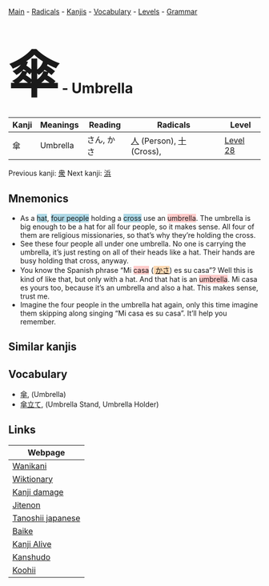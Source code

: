 <style> bigfont {font-size: 100px}</style>
[Main](../README.md) -
[Radicals](../radicals.md) -
[Kanjis](../kanjis.md) -
[Vocabulary](../vocabulary.md) -
[Levels](../levels.md) -
[Grammar](../grammar.md)
# <bigfont> 傘</bigfont> - Umbrella 

| Kanji | Meanings | Reading | Radicals | Level |
| --- | --- | --- | --- | --- |
| 傘 | Umbrella | さん, かさ | [人](../radicals/人.md) (Person), [十](../radicals/十.md) (Cross),  | [Level 28](../levels/wk_level28.md) |

Previous kanji: [衆](衆.md) Next kanji: [浜](浜.md) 

## Mnemonics
 * As a <span style="background-color:#ADD8E6"> hat</span>, <span style="background-color:#ADD8E6"> four people</span> holding a <span style="background-color:#ADD8E6"> cross</span> use an <span style="background-color:#ffcccb"> umbrella</span>. The umbrella is big enough to be a hat for all four people, so it makes sense. All four of them are religious missionaries, so that’s why they’re holding the cross.
* See these four people all under one umbrella. No one is carrying the umbrella, it’s just resting on all of their heads like a hat. Their hands are busy holding that cross, anyway.
* You know the Spanish phrase “Mi <span style="background-color:#ffcccb"> casa</span> (<span style="background-color:#fed8b1"> [かさ](https://jisho.org/search/かさ)</span>) es su casa”? Well this is kind of like that, but only with a hat. And that hat is an <span style="background-color:#ffcccb"> umbrella</span>. Mi casa es yours too, because it’s an umbrella and also a hat. This makes sense, trust me.
* Imagine the four people in the umbrella hat again, only this time imagine them skipping along singing “Mi casa es su casa”. It’ll help you remember.


## Similar kanjis
 


## Vocabulary
 * [傘](../vocabulary/傘.md), (Umbrella)
* [傘立て](../vocabulary/傘.md), (Umbrella Stand, Umbrella Holder)



## Links 

| Webpage |
| --- |
| [Wanikani          ](https://www.wanikani.com/kanji/傘) |
| [Wiktionary        ](https://en.wiktionary.org/wiki/傘) |
| [Kanji damage      ](http://www.kanjidamage.com/kanji/search?utf8=✓&q=傘) |
| [Jitenon           ](https://jitenon.com/kanji/傘) |
| [Tanoshii japanese ](https://www.tanoshiijapanese.com/dictionary/kanji.cfm?k=傘) |
| [Baike             ](https://baike.baidu.com/item/傘) |
| [Kanji Alive       ](https://app.kanjialive.com/傘) |
| [Kanshudo          ](https://www.kanshudo.com/searchmn?q=傘) |
| [Koohii            ](https://kanji.koohii.com/study/kanji/傘) |
